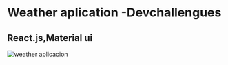 # Weather aplication -Devchallengues

## React.js,Material ui

<img src="./src/imagene/weatherapp.png" alt="weather aplicacion">